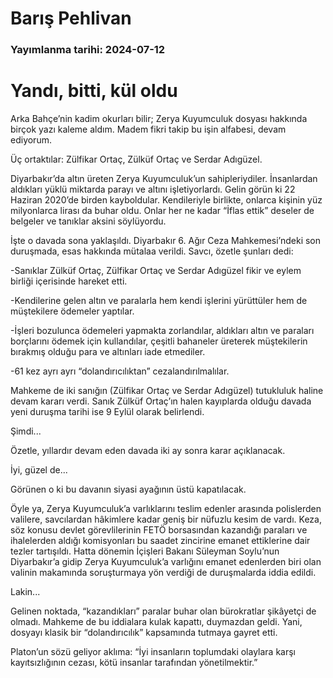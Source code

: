 # Barış Pehlivan

### Yayımlanma tarihi: 2024-07-12

# Yandı, bitti, kül oldu

Arka Bahçe’nin kadim okurları bilir; Zerya Kuyumculuk dosyası hakkında birçok yazı kaleme aldım. Madem fikri takip bu işin alfabesi, devam ediyorum.

Üç ortaktılar: Zülfikar Ortaç, Zülküf Ortaç ve Serdar Adıgüzel.

Diyarbakır’da altın üreten Zerya Kuyumculuk’un sahipleriydiler. İnsanlardan aldıkları yüklü miktarda parayı ve altını işletiyorlardı. Gelin görün ki 22 Haziran 2020’de birden kayboldular. Kendileriyle birlikte, onlarca kişinin yüz milyonlarca lirası da buhar oldu. Onlar her ne kadar “İflas ettik” deseler de belgeler ve tanıklar aksini söylüyordu.

İşte o davada sona yaklaşıldı. Diyarbakır 6. Ağır Ceza Mahkemesi’ndeki son duruşmada, esas hakkında mütalaa verildi. Savcı, özetle şunları dedi:

-Sanıklar Zülküf Ortaç, Zülfikar Ortaç ve Serdar Adıgüzel fikir ve eylem birliği içerisinde hareket etti.

-Kendilerine gelen altın ve paralarla hem kendi işlerini yürüttüler hem de müştekilere ödemeler yaptılar.

-İşleri bozulunca ödemeleri yapmakta zorlandılar, aldıkları altın ve paraları borçlarını ödemek için kullandılar, çeşitli bahaneler üreterek müştekilerin bırakmış olduğu para ve altınları iade etmediler.

-61 kez ayrı ayrı “dolandırıcılıktan” cezalandırılmalılar.

Mahkeme de iki sanığın (Zülfikar Ortaç ve Serdar Adıgüzel) tutukluluk haline devam kararı verdi. Sanık Zülküf Ortaç’ın halen kayıplarda olduğu davada yeni duruşma tarihi ise 9 Eylül olarak belirlendi.

Şimdi...

Özetle, yıllardır devam eden davada iki ay sonra karar açıklanacak.

İyi, güzel de...

Görünen o ki bu davanın siyasi ayağının üstü kapatılacak.

Öyle ya, Zerya Kuyumculuk’a varlıklarını teslim edenler arasında polislerden valilere, savcılardan hâkimlere kadar geniş bir nüfuzlu kesim de vardı. Keza, söz konusu devlet görevlilerinin FETÖ borsasından kazandığı paraları ve ihalelerden aldığı komisyonları bu saadet zincirine emanet ettiklerine dair tezler tartışıldı. Hatta dönemin İçişleri Bakanı Süleyman Soylu’nun Diyarbakır’a gidip Zerya Kuyumculuk’a varlığını emanet edenlerden biri olan valinin makamında soruşturmaya yön verdiği de duruşmalarda iddia edildi.

Lakin...

Gelinen noktada, “kazandıkları” paralar buhar olan bürokratlar şikâyetçi de olmadı. Mahkeme de bu iddialara kulak kapattı, duymazdan geldi. Yani, dosyayı klasik bir “dolandırıcılık” kapsamında tutmaya gayret etti.

Platon’un sözü geliyor aklıma: “İyi insanların toplumdaki olaylara karşı kayıtsızlığının cezası, kötü insanlar tarafından yönetilmektir.”

